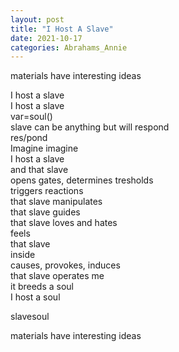 ```yaml
---
layout: post
title: "I Host A Slave"
date: 2021-10-17
categories: Abrahams_Annie
---
```


materials have interesting ideas

I host a slave  
I host a slave  
var=soul()  
slave can be anything but will respond  
res/pond  
Imagine imagine  
I host a slave  
and that slave  
opens gates, determines tresholds  
triggers reactions  
that slave manipulates  
that slave guides  
that slave loves and hates  
feels  
that slave  
inside  
causes, provokes, induces  
that slave operates me  
it breeds a soul  
I host a soul

slavesoul

materials have interesting ideas
